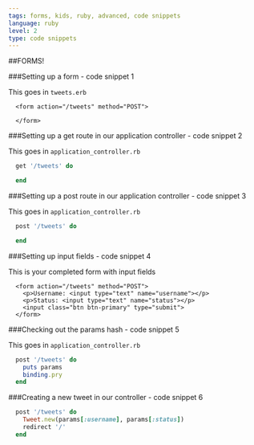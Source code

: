 ```yaml
---
tags: forms, kids, ruby, advanced, code snippets
language: ruby
level: 2
type: code snippets
---
```


##FORMS!

###Setting up a form - code snippet 1

This goes in `tweets.erb`
```
  <form action="/tweets" method="POST">

  </form>
```

###Setting up a get route in our application controller - code snippet 2

This goes in `application_controller.rb`
```ruby
  get '/tweets' do

  end
```

###Setting up a post route in our application controller - code snippet 3

This goes in `application_controller.rb`
```ruby
  post '/tweets' do

  end
```

###Setting up input fields - code snippet 4

This is your completed form with input fields
```
  <form action="/tweets" method="POST">
    <p>Username: <input type="text" name="username"></p>
    <p>Status: <input type="text" name="status"></p>
    <input class="btn btn-primary" type="submit">
  </form>
```

###Checking out the params hash - code snippet 5

This goes in `application_controller.rb`
```ruby
  post '/tweets' do
    puts params
    binding.pry
  end
```

###Creating a new tweet in our controller - code snippet 6

```ruby
  post '/tweets' do
    Tweet.new(params[:username], params[:status])
    redirect '/'
  end
```
